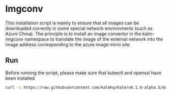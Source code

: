 # Imgconv

This installation script is mainly to ensure that all images can be downloaded correctly in some special network environments (such as Azure China). The principle is to install an image convertor in the kalm-imgconv namespace to translate the image of the external network into the image address corresponding to the azure image mirro site.

## Run

Before running the script, please make sure that kubectl and openssl have been installed

```bash
curl -s https://raw.githubusercontent.com/kalmhq/kalm/v0.1.0-alpha.5/deploy/imgconv/install.sh | bash
```